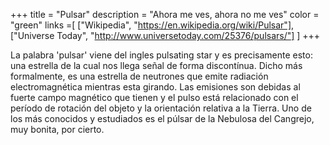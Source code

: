 +++
title = "Pulsar"
description = "Ahora me ves, ahora no me ves"
color = "green"
links =[
  ["Wikipedia", "https://en.wikipedia.org/wiki/Pulsar"],
  ["Universe Today", "http://www.universetoday.com/25376/pulsars/"]
]
+++

La palabra 'pulsar' viene del ingles pulsating star y es precisamente esto: una estrella de la cual nos llega señal de forma discontínua. Dicho más formalmente, es una estrella de neutrones que emite radiación electromagnética mientras esta girando. Las emisiones son debidas al fuerte campo magnético que tienen y el pulso está relacionado con el período de rotación del objeto y la orientación relativa a la Tierra. Uno de los más conocidos y estudiados es el púlsar de la Nebulosa del Cangrejo, muy bonita, por cierto.
